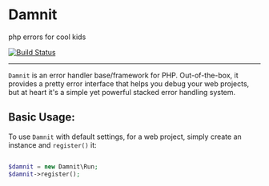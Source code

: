 # Damnit
php errors for cool kids

[![Build Status](https://travis-ci.org/filp/damnit.png?branch=master)](https://travis-ci.org/filp/damnit)

-----

`Damnit` is an error handler base/framework for PHP. Out-of-the-box, it provides a pretty
error interface that helps you debug your web projects, but at heart it's a simple yet
powerful stacked error handling system.

## Basic Usage:

To use `Damnit` with default settings, for a web project, simply create an instance and
`register()` it:

```php

$damnit = new Damnit\Run;
$damnit->register();

```
